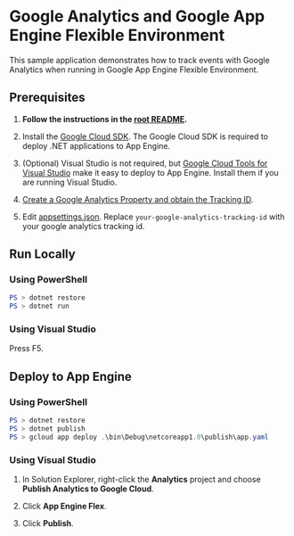 # Google Analytics and Google App Engine Flexible Environment

This sample application demonstrates how to track events with Google Analytics
when running in Google App Engine Flexible Environment.

## Prerequisites

1.  **Follow the instructions in the [root README](../../../README.md).**
  
2.  Install the [Google Cloud SDK](https://cloud.google.com/sdk/).  The Google Cloud SDK
    is required to deploy .NET applications to App Engine.

3.  (Optional) Visual Studio is not required, but [Google Cloud Tools for Visual Studio](https://marketplace.visualstudio.com/items?itemName=GoogleCloudTools.GoogleCloudPlatformExtensionforVisualStudio)
    make it easy to deploy to App Engine.  Install them if you are running Visual Studio.

4.  [Create a Google Analytics Property and obtain the Tracking ID](
    https://support.google.com/analytics/answer/1042508?ref_topic=1009620).

4.  Edit [appsettings.json](appsettings.json).  Replace `your-google-analytics-tracking-id` with your google analytics tracking id.

## Run Locally

### Using PowerShell
```psm1
PS > dotnet restore
PS > dotnet run
```

### Using Visual Studio
Press F5.

## Deploy to App Engine

### Using PowerShell

```psm1
PS > dotnet restore
PS > dotnet publish
PS > gcloud app deploy .\bin\Debug\netcoreapp1.0\publish\app.yaml
```

### Using Visual Studio

1.  In Solution Explorer, right-click the **Analytics** project and choose **Publish Analytics to Google Cloud**.

2.  Click **App Engine Flex**.

3.  Click **Publish**.

